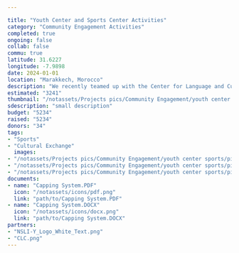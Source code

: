 ```yaml
---

title: "Youth Center and Sports Center Activities"
category: "Community Engagement Activities"
completed: true
ongoing: false
collab: false
commu: true
latitude: 31.6227
longitude: -7.9898
date: 2024-01-01
location: "Marakkech, Morocco"
description: "We recently teamed up with the Center for Language and Culture in Marrakech (CLC) to provide social engagement activities for their exchange NSLI-Y students. We organized activities at the Tameslouht Youth Center and Sports Center with our partner association, Youth for Development Without Borders. We gathering ambitious local students to work with the exchange students to develop their own activity to facilitate during the Zwin-Up activity. On another day, we had fun playing soccer with the same students, opening opportunities for cross-cultural dialogue between high school students."
estimated: "3241"
thumbnail: "/notassets/Projects pics/Community Engagement/youth center sports/pic1.jpg"
sdescription: "small description"
budget: "5234"
raised: "5234"
donors: "34"
tags:
- "Sports"
- "Cultural Exchange"
  images:
- "/notassets/Projects pics/Community Engagement/youth center sports/pic1.jpg"
- "/notassets/Projects pics/Community Engagement/youth center sports/pic2.jpg"
- "/notassets/Projects pics/Community Engagement/youth center sports/pic3.jpg"
documents:
- name: "Capping System.PDF"
  icon: "/notassets/icons/pdf.png"
  link: "path/to/Capping System.PDF"
- name: "Capping System.DOCX"
  icon: "/notassets/icons/docx.png"
  link: "path/to/Capping System.DOCX"
partners:
- "NSLI-Y_Logo_White_Text.png"
- "CLC.png"
---
```

